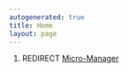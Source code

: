 ```yaml
---
autogenerated: true
title: Home
layout: page
---
```


1.  REDIRECT [Micro-Manager](Micro-Manager "wikilink")
